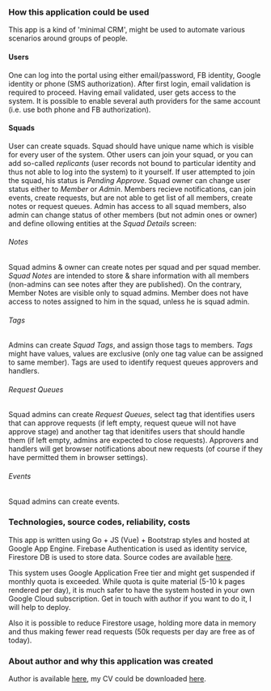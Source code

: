 ### How this application could be used

This app is a kind of 'minimal CRM', might be used to automate various scenarios around groups of people. 

#### Users
One can log into the portal using either email/password, FB identity, Google identity or phone (SMS authorization). After first login, email validation is required to proceed. Having email validated, user gets access to the system. It is possible to enable several auth providers for the same account (i.e. use both phone and FB authorization).

#### Squads
User can create squads. Squad should have unique name which is visible for every user of the system. Other users can join your squad, or you can add so-called *replicants* (user records not bound to particular identity and thus not able to log into the system) to it yourself. If user attempted to join the squad, his status is *Pending Approve*. Squad owner can change user status either to *Member* or *Admin*. Members recieve notifications, can join events, create requests, but are not able to get list of all members, create notes or request queues. Admin has access to all squad members, also admin can change status of other members (but not admin ones or owner) and define ollowing entities at the *Squad Details* screen:
###### Notes
Squad admins & owner can create notes per squad and per squad member. *Squad Notes* are intended to store & share information with all members (non-admins can see notes after they are published). On the contrary, Member Notes are visible only to squad admins. Member does not have access to notes assigned to him in the squad, unless he is squad admin.
###### Tags
Admins can create *Squad Tags*, and assign those tags to members. *Tags* might have values, values are exclusive (only one tag value can be assigned to same member). Tags are used to identify request queues approvers and handlers.

###### Request Queues
Squad admins can create *Request Queues*, select tag that identifies users that can approve requests (if left empty, request queue will not have approve stage) and another tag that idenitifes users that should handle them (if left empty, admins are expected to close requests). Approvers and handlers will get browser notifications about new requests (of course if they have permitted them in browser settings).

###### Events
Squad admins can create events.

### Technologies, source codes, reliability, costs

This app is written using Go + JS (Vue) + Bootstrap styles and hosted at Google App Engine. Firebase Authentication is used as identity service, Firestore DB is used to store data. Source codes are available [here](https://github.com/timurkh/Assist/).

This system uses Google Application Free tier and might get suspended if monthly quota is exceeded. While quota is quite material (5-10 k pages rendered per day), it is much safer to have the system hosted in your own Google Cloud subscription. Get in touch with author if you want to do it, I will help to deploy.

Also it is possible to reduce Firestore usage, holding more data in memory and thus making fewer read requests (50k requests per day are free as of today).

### About author and why this application was created

Author is available [here](https://www.linkedin.com/in/timur-k/), my CV could be downloaded [here](https://storage.googleapis.com/assist-bucket/Resume-Timur-Khakimyanov.pdf). 
